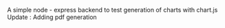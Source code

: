 A simple node - express backend to test generation of charts with chart.js
Update : Adding pdf generation